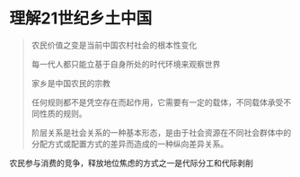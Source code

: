 # 理解21世纪乡土中国

> 农民价值之变是当前中国农村社会的根本性变化
>
> 每一代人都只能立基于自身所处的时代环境来观察世界
>
> 家乡是中国农民的宗教
>
> 任何规则都不是凭空存在而起作用，它需要有一定的载体，不同载体承受不同性质的规则。
>
> 阶层关系是社会关系的一种基本形态，是由于社会资源在不同社会群体中的分配方式或配置方式的差异而造成的一种纵向差异关系。

农民参与消费的竞争，释放地位焦虑的方式之一是代际分工和代际剥削

